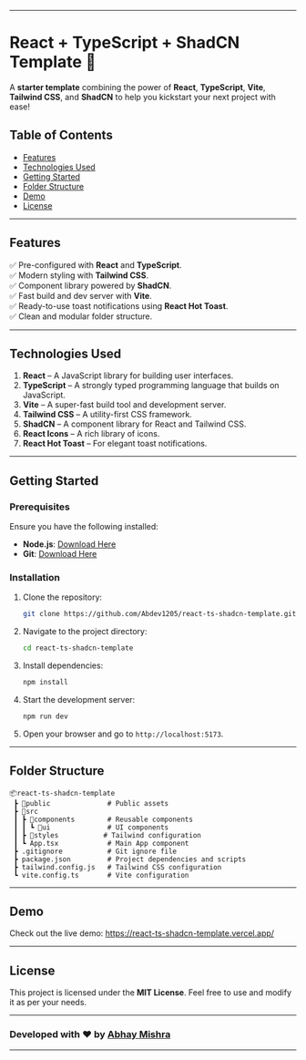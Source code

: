 ---
 
 # React + TypeScript + ShadCN Template 🚀  
 
 A **starter template** combining the power of **React**, **TypeScript**, **Vite**, **Tailwind CSS**, and **ShadCN** to help you kickstart your next project with ease!  
 
 ## Table of Contents  
 - [Features](#features)  
 - [Technologies Used](#technologies-used)  
 - [Getting Started](#getting-started)  
 - [Folder Structure](#folder-structure)  
 - [Demo](#demo)  
 - [License](#license)  
 
 ---
 
 ## Features  
 ✅ Pre-configured with **React** and **TypeScript**.  
 ✅ Modern styling with **Tailwind CSS**.  
 ✅ Component library powered by **ShadCN**.  
 ✅ Fast build and dev server with **Vite**.  
 ✅ Ready-to-use toast notifications using **React Hot Toast**.  
 ✅ Clean and modular folder structure.  
 
 ---
 
 ## Technologies Used  
 1. **React** – A JavaScript library for building user interfaces.  
 2. **TypeScript** – A strongly typed programming language that builds on JavaScript.  
 3. **Vite** – A super-fast build tool and development server.  
 4. **Tailwind CSS** – A utility-first CSS framework.  
 5. **ShadCN** – A component library for React and Tailwind CSS.  
 6. **React Icons** – A rich library of icons.  
 7. **React Hot Toast** – For elegant toast notifications.  
 
 ---
 
 ## Getting Started  
 
 ### Prerequisites  
 Ensure you have the following installed:  
 - **Node.js**: [Download Here](https://nodejs.org/)  
 - **Git**: [Download Here](https://git-scm.com/)  
 
 ### Installation  
 1. Clone the repository:  
    ```bash  
    git clone https://github.com/Abdev1205/react-ts-shadcn-template.git  
    ```  
 
 2. Navigate to the project directory:  
    ```bash  
    cd react-ts-shadcn-template  
    ```  
 
 3. Install dependencies:  
    ```bash  
    npm install  
    ```  
 
 4. Start the development server:  
    ```bash  
    npm run dev  
    ```  
 
 5. Open your browser and go to `http://localhost:5173`.  
 
 ---
 
 ## Folder Structure  
 
 ```plaintext  
 📦react-ts-shadcn-template  
  ┣ 📂public              # Public assets  
  ┣ 📂src  
  ┃ ┣ 📂components        # Reusable components  
  ┃ ┃ ┗ 📂ui              # UI components  
  ┃ ┣ 📂styles           # Tailwind configuration  
  ┃ ┗ App.tsx            # Main App component  
  ┣ .gitignore           # Git ignore file  
  ┣ package.json         # Project dependencies and scripts  
  ┣ tailwind.config.js   # Tailwind CSS configuration  
  ┗ vite.config.ts       # Vite configuration  
 ```  
 
 ---
 
 ## Demo  
 Check out the live demo: https://react-ts-shadcn-template.vercel.app/  
 
 
 ---
 
 ## License  
 This project is licensed under the **MIT License**. Feel free to use and modify it as per your needs.  
 
 ---
 
 ### Developed with ❤️ by [Abhay Mishra](https://abhaymishra.in)  
 
 ---
 
